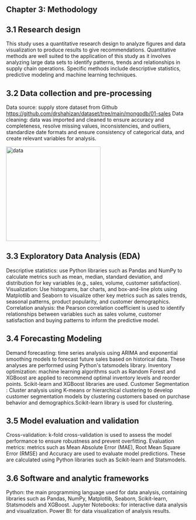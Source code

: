 ## Chapter 3: Methodology
## 3.1 Research design
This study uses a quantitative research design to analyze figures and data visualization to produce results to give recommendations. Quantitative methods are well suited to the application of this study as it involves analyzing large data sets to identify patterns, trends and relationships in supply chain operations. Specific methods include descriptive statistics, predictive modeling and machine learning techniques.

## 3.2 Data collection and pre-processing
Data source: supply store dataset from Github
https://github.com/drshahizan/dataset/tree/main/mongodb/01-sales
Data cleaning: data was imported and cleaned to ensure accuracy and completeness, resolve missing values, inconsistencies, and outliers, standardize date formats and ensure consistency of categorical data, and create relevant variables for analysis.

<img width="258" alt="data" src="https://github.com/user-attachments/assets/b44f48cd-e49d-4fe0-9f6e-485aaf33470c">

## 3.3 Exploratory Data Analysis (EDA)
Descriptive statistics: use Python libraries such as Pandas and NumPy to calculate metrics such as mean, median, standard deviation, and distribution for key variables (e.g., sales, volume, customer satisfaction).
Visualization: Use histograms, bar charts, and box-and-line plots using Matplotlib and Seaborn to visualize other key metrics such as sales trends, seasonal patterns, product popularity, and customer demographics.
Correlation analysis: the Pearson correlation coefficient is used to identify relationships between variables such as sales volume, customer satisfaction and buying patterns to inform the predictive model.

## 3.4 Forecasting Modeling
Demand forecasting: time series analysis using ARIMA and exponential smoothing models to forecast future sales based on historical data. These analyses are performed using Python's tatsmodels library.
Inventory optimization: machine learning algorithms such as Random Forest and XGBoost are applied to recommend optimal inventory levels and reorder points. Scikit-learn and XGBoost libraries are used.
Customer Segmentation : Cluster analysis using K-means or hierarchical clustering to develop customer segmentation models by clustering customers based on purchase behavior and demographics.Scikit-learn library is used for clustering.

## 3.5 Model evaluation and validation
Cross-validation: k-fold cross-validation is used to assess the model performance to ensure robustness and prevent overfitting.
Evaluation metrics: metrics such as Mean Absolute Error (MAE), Root Mean Square Error (RMSE) and Accuracy are used to evaluate model predictions. These are calculated using Python libraries such as Scikit-learn and Statsmodels.

## 3.6 Software and analytic frameworks
Python: the main programming language used for data analysis, containing libraries such as Pandas, NumPy, Matplotlib, Seaborn, Scikit-learn, Statsmodels and XGBoost.
Jupyter Notebooks: for interactive data analysis and visualization.
Power BI: for data visualization of analysis results.


